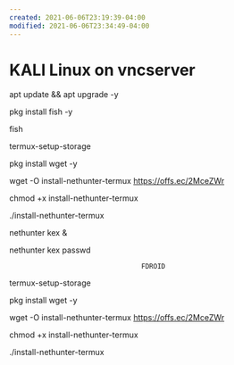 ```yaml
---
created: 2021-06-06T23:19:39-04:00
modified: 2021-06-06T23:34:49-04:00
---
```


# KALI Linux on vncserver

apt update && apt upgrade -y



pkg install fish -y



fish


termux-setup-storage


pkg install wget -y



wget -O install-nethunter-termux https://offs.ec/2MceZWr


 



chmod +x install-nethunter-termux


./install-nethunter-termux


nethunter kex &


nethunter kex passwd


 




                                     FDROID

termux-setup-storage

 
 

pkg install wget -y

 

 

wget -O install-nethunter-termux https://offs.ec/2MceZWr


 

chmod +x install-nethunter-termux

 

./install-nethunter-termux
